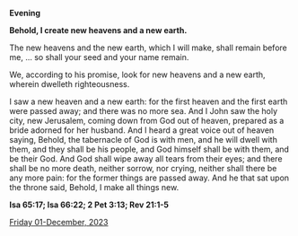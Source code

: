 **Evening**

**Behold, I create new heavens and a new earth.**
 
The new heavens and the new earth, which I will make, shall remain before me, ... so shall your seed and your name remain.
 
We, according to his promise, look for new heavens and a new earth, wherein dwelleth righteousness.
 
I saw a new heaven and a new earth: for the first heaven and the first earth were passed away; and there was no more sea. And I John saw the holy city, new Jerusalem, coming down from God out of heaven, prepared as a bride adorned for her husband. And I heard a great voice out of heaven saying, Behold, the tabernacle of God is with men, and he will dwell with them, and they shall be his people, and God himself shall be with them, and be their God. And God shall wipe away all tears from their eyes; and there shall be no more death, neither sorrow, nor crying, neither shall there be any more pain: for the former things are passed away. And he that sat upon the throne said, Behold, I make all things new.  

**Isa 65:17; Isa 66:22; 2 Pet 3:13; Rev 21:1-5**

[Friday 01-December, 2023](https://t.me/daily_light)
